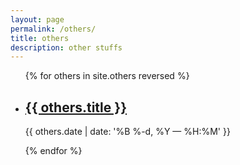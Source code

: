 ```yaml
---
layout: page
permalink: /others/
title: others
description: other stuffs
---
```


<ul class="post-list">
{% for others in site.others reversed %}
    <li>
        <h2><a class="others-title" href="{{ others.url | prepend: site.baseurl }}">{{ others.title }}</a></h2>
        <p class="post-meta">{{ others.date | date: '%B %-d, %Y — %H:%M' }}</p>
      </li>
{% endfor %}
</ul>
